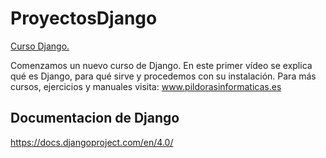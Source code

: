# ProyectosDjango
[Curso Django. ](https://www.youtube.com/watch?v=7XO1AzwkPPE&amp;list=PLU8oAlHdN5BmfvwxFO7HdPciOCmmYneAB)

Comenzamos un nuevo curso de Django. En este primer vídeo se explica qué es Django, para qué sirve y procedemos con su instalación.
Para más cursos, ejercicios y manuales visita: www.pildorasinformaticas.es

## Documentacion de Django
https://docs.djangoproject.com/en/4.0/
